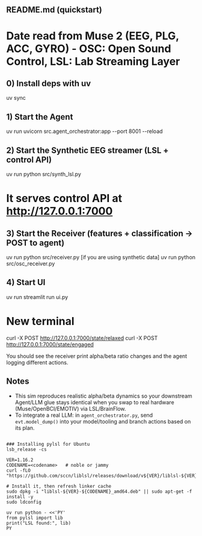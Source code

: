 ## README.md (quickstart)

# Date read from Muse 2 (EEG, PLG, ACC, GYRO) - OSC: Open Sound Control, LSL: Lab Streaming Layer

## 0) Install deps with uv
uv sync

## 1) Start the Agent
uv run uvicorn src.agent_orchestrator:app --port 8001 --reload

## 2) Start the Synthetic EEG streamer (LSL + control API)
uv run python src/synth_lsl.py
# It serves control API at http://127.0.0.1:7000

## 3) Start the Receiver (features + classification → POST to agent)
uv run python src/receiver.py [if you are using synthetic data]
uv run python src/osc_receiver.py


## 4) Start UI
uv run streamlit run ui.py


# New terminal
curl -X POST http://127.0.0.1:7000/state/relaxed
curl -X POST http://127.0.0.1:7000/state/engaged

You should see the receiver print alpha/beta ratio changes and the agent logging different actions.

## Notes
- This sim reproduces realistic alpha/beta dynamics so your downstream Agent/LLM glue stays identical when you swap to real hardware (Muse/OpenBCI/EMOTIV) via LSL/BrainFlow.
- To integrate a real LLM: in `agent_orchestrator.py`, send `evt.model_dump()` into your model/tooling and branch actions based on its plan.
```

### Installing pylsl for Ubuntu
lsb_release -cs

VER=1.16.2
CODENAME=<codename>   # noble or jammy
curl -fLO "https://github.com/sccn/liblsl/releases/download/v${VER}/liblsl-${VER}-${CODENAME}_amd64.deb"

# Install it, then refresh linker cache
sudo dpkg -i "liblsl-${VER}-${CODENAME}_amd64.deb" || sudo apt-get -f install -y
sudo ldconfig

uv run python - <<'PY'
from pylsl import lib
print("LSL found:", lib)
PY